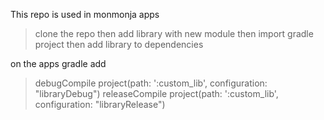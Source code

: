 This repo is used in monmonja apps
> clone the repo then add library with new module then import gradle project then add library to dependencies

on the apps gradle add
>    debugCompile project(path: ':custom_lib', configuration: "libraryDebug")
>    releaseCompile project(path: ':custom_lib', configuration: "libraryRelease")



